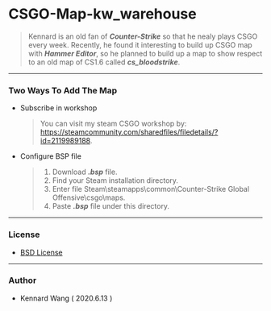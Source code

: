 # CSGO-Map-kw_warehouse

> Kennard is an old fan of ***Counter-Strike*** so that he nealy plays CSGO every week.
> Recently, he found it interesting to build up CSGO map with ***Hammer Editor***, so he 
> planned to build up a map to show respect to an old map of CS1.6 called ***cs_bloodstrike***.
------

### Two Ways To Add The Map
+ Subscribe in workshop

  > You can visit my steam CSGO workshop by: https://steamcommunity.com/sharedfiles/filedetails/?id=2119989188.

+ Configure BSP file

  > 1. Download ***.bsp*** file.  
  > 2. Find your Steam installation directory.  
  > 3. Enter file Steam\steamapps\common\Counter-Strike Global Offensive\csgo\maps.  
  > 4. Paste ***.bsp*** file under this directory.
  
------

### License  
+ [BSD License](https://github.com/KennardWang/CSGO-Map-kw_warehouse/blob/master/LICENSE)

------

### Author
+ Kennard Wang ( 2020.6.13 )
